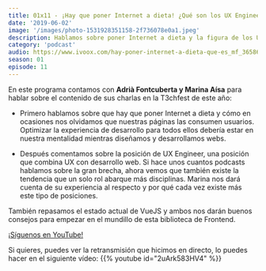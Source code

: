 ```yaml
---
title: 01x11 - ¡Hay que poner Internet a dieta! ¿Qué son los UX Engineer?
date: '2019-06-02'
image: '/images/photo-1531928351158-2f736078e0a1.jpeg'
description: Hablamos sobre poner Internet a dieta y la figura de los UX Engineer con Adria Fontcuberta y Marina Aisa, que hicieron charlas al respecto en la T3chfest 2019.
category: 'podcast'
audio: https://www.ivoox.com/hay-poner-internet-a-dieta-que-es_mf_36586428_feed_1.mp3
season: 01
episode: 11
---
```


En este programa contamos con **Adrià Fontcuberta y Marina Aísa** para hablar sobre el contenido de sus charlas en la T3chfest de este año:

- Primero hablamos sobre que hay que poner Internet a dieta y cómo en ocasiones nos olvidamos que nuestras páginas las consumen usuarios. Optimizar la experiencia de desarrollo para todos ellos debería estar en nuestra mentalidad mientras diseñamos y desarrollamos webs.

- Después comentamos sobre la posición de UX Engineer, una posición que combina UX con desarrollo web. Si hace unos cuantos podcasts hablamos sobre la gran brecha, ahora vemos que también existe la tendencia que un solo rol abarque más disciplinas. Marina nos dará cuenta de su experiencia al respecto y por qué cada vez existe más este tipo de posiciones.

También repasamos el estado actual de VueJS y ambos nos darán buenos consejos para empezar en el mundillo de esta biblioteca de Frontend.

[¡Síguenos en YouTube!](https://www.youtube.com/c/midudev?sub_confirmation=1)

Si quieres, puedes ver la retransmisión que hicimos en directo, lo puedes hacer en el siguiente vídeo:
{{% youtube id="2uArk583HV4" %}}